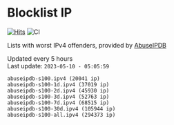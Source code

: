 # Blocklist IP

[![Hits](https://hits.seeyoufarm.com/api/count/incr/badge.svg?url=https%3A%2F%2Fgithub.com%2Fborestad%2Fblocklist-ip%2F&count_bg=%2379C83D&title_bg=%23555555&icon=&icon_color=%23E7E7E7&title=hits&edge_flat=false)](https://hits.seeyoufarm.com)  ![CI](https://img.shields.io/github/workflow/status/borestad/blocklist-ip/CI?style=flat-square)

Lists with worst IPv4 offenders, provided by [AbuseIPDB](https://www.abuseipdb.com/)

<!-- FOOTER-PLACEHOLDER -->
Updated every 5 hours<br>
Last update: `2023-05-10 - 05:05:59`
```
abuseipdb-s100.ipv4 (20041 ip)
abuseipdb-s100-1d.ipv4 (37019 ip)
abuseipdb-s100-2d.ipv4 (45930 ip)
abuseipdb-s100-3d.ipv4 (52763 ip)
abuseipdb-s100-7d.ipv4 (68515 ip)
abuseipdb-s100-30d.ipv4 (105944 ip)
abuseipdb-s100-all.ipv4 (294373 ip)
```
